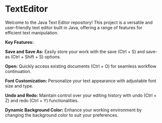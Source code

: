 # TextEditor

Welcome to the Java Text Editor repository! This project is a versatile and user-friendly text editor built in Java, offering a range of features for efficient text manipulation.

**Key Features:**

  **Save and Save As:** Easily store your work with the save (Ctrl + S) and save-as (Ctrl + Shift + S) options.

  **Open:** Quickly access existing documents (Ctrl + O) for seamless workflow continuation.
  
  **Font Customization:** Personalize your text appearance with adjustable font size and type.
  
  **Undo and Redo:** Maintain control over your editing history with undo (Ctrl + Z) and redo (Ctrl + Y) functionalities.
  
  **Dynamic Background Color:** Enhance your working environment by changing the background color to suit your preferences.
